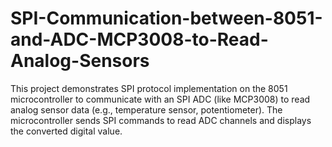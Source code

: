 # SPI-Communication-between-8051-and-ADC-MCP3008-to-Read-Analog-Sensors
This project demonstrates SPI protocol implementation on the 8051 microcontroller to communicate with an SPI ADC (like MCP3008) to read analog sensor data (e.g., temperature sensor, potentiometer). The microcontroller sends SPI commands to read ADC channels and displays the converted digital value.
